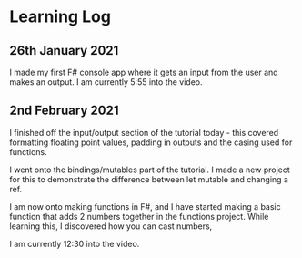 # Learning Log

## 26th January 2021
I made my first F# console app where it gets an input from the user and makes an output. I am currently 5:55 into the video.

## 2nd February 2021
I finished off the input/output section of the tutorial today - this covered formatting floating point values, padding in outputs and the casing used for functions.

I went onto the bindings/mutables part of the tutorial. I made a new project for this to demonstrate the difference between let mutable and changing a ref.

I am now onto making functions in F#, and I have started making a basic function that adds 2 numbers together in the functions project. While learning this, I discovered how you can cast numbers,

I am currently 12:30 into the video.